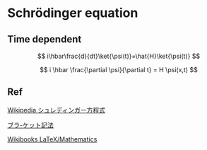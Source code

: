 # Schrödinger equation

## Time dependent

$$
i\hbar\frac{d}{dt}\ket{\psi(t)}=\hat{H}\ket{\psi(t)}
$$

$$
i \hbar \frac{\partial \psi}{\partial t} = H \psi(x,t)
$$

## Ref

[Wikipedia シュレディンガー方程式](https://ja.wikipedia.org/wiki/%E3%82%B7%E3%83%A5%E3%83%AC%E3%83%BC%E3%83%87%E3%82%A3%E3%83%B3%E3%82%AC%E3%83%BC%E6%96%B9%E7%A8%8B%E5%BC%8F)

[ブラ-ケット記法](https://ja.wikipedia.org/wiki/%E3%83%96%E3%83%A9-%E3%82%B1%E3%83%83%E3%83%88%E8%A8%98%E6%B3%95)

[Wikibooks LaTeX/Mathematics](https://en.wikibooks.org/wiki/LaTeX/Mathematics)
